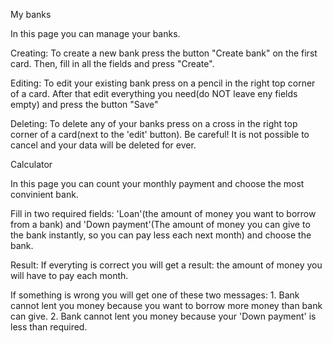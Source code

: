 My banks

In this page you can manage your banks.

Creating: 
  To create a new bank press the button "Create bank" on the first card. Then, fill in all the fields and press "Create".
  
Editing:
  To edit your existing bank press on a pencil in the right top corner of a card. After that edit everything you need(do NOT leave eny fields empty) and press the button "Save"
  
  Deleting:
    To delete any of your banks press on a cross in the right top corner of a card(next to the 'edit' button). Be careful! It is not possible to cancel and your data will be deleted for ever.
    
    
    
    
Calculator

In this page you can count your monthly payment and choose the most convinient bank.

Fill in two required fields: 'Loan'(the amount of money you want to borrow from a bank) and 'Down payment'(The amount of money you can give to the bank instantly, so you can pay less each next month) and choose the bank.

Result:
  If everyting is correct you will get a result: the amount of money you will have to pay each month.
  
  If something is wrong you will get one of these two messages:
    1. Bank cannot lent you money because you want to borrow more money than bank can give.
    2. Bank cannot lent you money because your 'Down payment' is less than required. 
